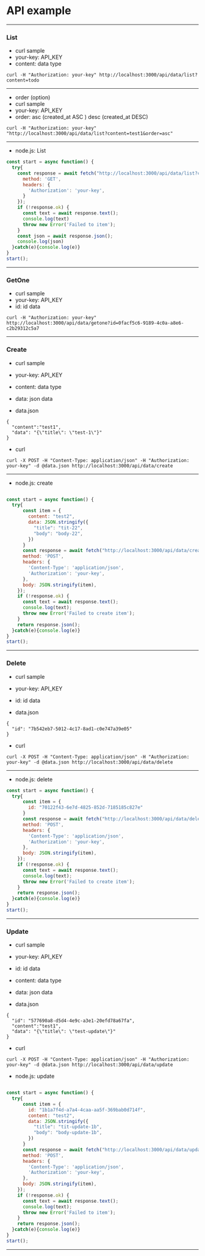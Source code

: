 # API example

***
### List

* curl sample
* your-key: API_KEY 
* content: data type

```
curl -H "Authorization: your-key" http://localhost:3000/api/data/list?content=todo
```

***
* order (option)
* curl sample
* your-key: API_KEY 
* order: asc (created_at ASC ) desc (created_at DESC)

```
curl -H "Authorization: your-key" "http://localhost:3000/api/data/list?content=test1&order=asc"
```
***
* node.js: List

```js
const start = async function() {
  try{
    const response = await fetch("http://localhost:3000/api/data/list?content=test1", {
      method: 'GET',
      headers: {
        'Authorization': 'your-key',
      }
    });
    if (!response.ok) {
      const text = await response.text();
      console.log(text)
      throw new Error('Failed to item');
    }
    const json = await response.json();
    console.log(json)
  }catch(e){console.log(e)}
}
start();
```

***
### GetOne

* curl sample
* your-key: API_KEY 
* id: id data

```
curl -H "Authorization: your-key" http://localhost:3000/api/data/getone?id=0facf5c6-9189-4c0a-a8e6-c2b29312c5a7
```

***
### Create

* curl sample
* your-key: API_KEY 
* content: data type
* data: json data

* data.json
```
{
  "content":"test1", 
  "data": "{\"title\": \"test-1\"}"
}
```
* curl
```
curl -X POST -H "Content-Type: application/json" -H "Authorization: your-key" -d @data.json http://localhost:3000/api/data/create 
```

***
* node.js: create

```js

const start = async function() {
  try{
      const item = {
        content: "test2",
        data: JSON.stringify({
          "title": "tit-22",
          "body": "body-22",
        })
      }
      const response = await fetch("http://localhost:3000/api/data/create", {
      method: 'POST',
      headers: {
        'Content-Type': 'application/json',
        'Authorization': 'your-key',
      },
      body: JSON.stringify(item),
    });
    if (!response.ok) {
      const text = await response.text();
      console.log(text);
      throw new Error('Failed to create item');
    }
    return response.json();
  }catch(e){console.log(e)}
}
start();

```
***
### Delete

* curl sample
* your-key: API_KEY 
* id: id data

* data.json
```
{
  "id": "7b542eb7-5012-4c17-8ad1-c0e747a39e05" 
}
```
* curl
```
curl -X POST -H "Content-Type: application/json" -H "Authorization: your-key" -d @data.json http://localhost:3000/api/data/delete
```
***
* node.js: delete

```js
const start = async function() {
  try{
      const item = {
        id: "70122f43-6e7d-4825-852d-7185185c827e"
      }
      const response = await fetch("http://localhost:3000/api/data/delete", {
      method: 'POST',
      headers: {
        'Content-Type': 'application/json',
        'Authorization': 'your-key',
      },
      body: JSON.stringify(item),
    });
    if (!response.ok) {
      const text = await response.text();
      console.log(text);
      throw new Error('Failed to create item');
    }
    return response.json();
  }catch(e){console.log(e)}
}
start();

```

***
### Update

* curl sample
* your-key: API_KEY 
* id: id data
* content: data type
* data: json data

* data.json
```
{
  "id": "577690a8-d5d4-4e9c-a3e1-20efd78a67fa",
  "content":"test1", 
  "data": "{\"title\": \"test-update\"}"
}
```
* curl
```
curl -X POST -H "Content-Type: application/json" -H "Authorization: your-key" -d @data.json http://localhost:3000/api/data/update 

```

* node.js: update

```js

const start = async function() {
  try{
      const item = {
        id: "1b1a7f4d-a7a4-4caa-aa5f-369bab0d714f",
        content: "test2",
        data: JSON.stringify({
          "title": "tit-update-1b",
          "body": "body-update-1b",
        })
      }
      const response = await fetch("http://localhost:3000/api/data/update", {
      method: 'POST',
      headers: {
        'Content-Type': 'application/json',
        'Authorization': 'your-key',
      },
      body: JSON.stringify(item),
    });
    if (!response.ok) {
      const text = await response.text();
      console.log(text);
      throw new Error('Failed to item');
    }
    return response.json();
  }catch(e){console.log(e)}
}
start();


```
***